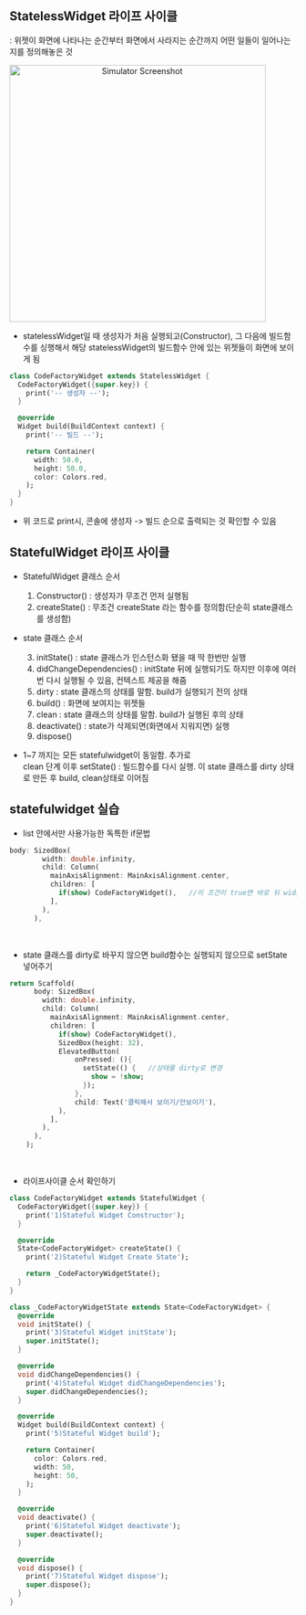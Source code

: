 ## StatelessWidget 라이프 사이클
: 위젯이 화면에 나타나는 순간부터 화면에서 사라지는 순간까지 어떤 일들이 일어나는지를 정의해놓은 것

<img src="https://github.com/user-attachments/assets/9c073dd4-3e63-43e0-866f-b69f77bd8563" width="450" alt="Simulator Screenshot" style="text-align:center;">

- statelessWidget일 때 생성자가 처음 실행되고(Constructor), 그 다음에 빌드함수를 싱행해서 해당 statelessWidget의 빌드함수 안에 있는 위젯들이 화면에 보이게 됨

```dart
class CodeFactoryWidget extends StatelessWidget {
  CodeFactoryWidget({super.key}) {
    print('-- 생성자 --');
  }

  @override
  Widget build(BuildContext context) {
    print('-- 빌드 --');

    return Container(
      width: 50.0,
      height: 50.0,
      color: Colors.red,
    );
  }
}
```
- 위 코드로 print시, 콘솔에 생성자 -> 빌드 순으로 출력되는 것 확인할 수 있음



## StatefulWidget 라이프 사이클
- StatefulWidget 클래스 순서

  1. Constructor() : 생성자가 무조건 먼저 실행됨
  2. createState() : 무조건 createState 라는 함수를 정의함(단순히 state클래스를 생성함)

- state 클래스 순서

  3. initState() : state 클래스가 인스턴스화 됐을 때 딱 한번만 실행
  4. didChangeDependencies() : initState 뒤에 실행되기도 하지만 이후에 여러번 다시 실행될 수 있음, 컨텍스트 제공을 해줌
  5. dirty : state 클래스의 상태를 말함. build가 실행되기 전의 상태
  6. build() : 화면에 보여지는 위젯들
  7. clean : state 클래스의 상태를 말함. build가 실행된 후의 상태
  8. deactivate() : state가 삭제되면(화면에서 지워지면) 실행
  9. dispose()

- 1~7 까지는 모든 statefulwidget이 동일함. 추가로
  <br>
  clean 단계 이후 setState() : 빌드함수를 다시 실행. 이 state 클래스를 dirty 상태로 만든 후 build, clean상태로 이어짐


## statefulwidget 실습
- list 안에서만 사용가능한 독특한 if문법
```dart
body: SizedBox(
        width: double.infinity,
        child: Column(
          mainAxisAlignment: MainAxisAlignment.center,
          children: [
            if(show) CodeFactoryWidget(),   //이 조건이 true면 바로 뒤 widget이 보이고, false면 안보임(바로 다음에 오는 위젯 1개만 해당)
          ],
        ),
      ),
```
<br>

- state 클래스를 dirty로 바꾸지 않으면 build함수는 실행되지 않으므로 setState 넣어주기
```dart
return Scaffold(
      body: SizedBox(
        width: double.infinity,
        child: Column(
          mainAxisAlignment: MainAxisAlignment.center,
          children: [
            if(show) CodeFactoryWidget(),
            SizedBox(height: 32),
            ElevatedButton(
                onPressed: (){
                  setState(() {   //상태를 dirty로 변경
                    show = !show;
                  });
                },
                child: Text('클릭해서 보이기/안보이기'),
            ),
          ],
        ),
      ),
    );
```
<br>

- 라이프사이클 순서 확인하기
```dart
class CodeFactoryWidget extends StatefulWidget {
  CodeFactoryWidget({super.key}) {
    print('1)Stateful Widget Constructor');
  }

  @override
  State<CodeFactoryWidget> createState() {
    print('2)Stateful Widget Create State');

    return _CodeFactoryWidgetState();
  }
}

class _CodeFactoryWidgetState extends State<CodeFactoryWidget> {
  @override
  void initState() {
    print('3)Stateful Widget initState');
    super.initState();
  }

  @override
  void didChangeDependencies() {
    print('4)Stateful Widget didChangeDependencies');
    super.didChangeDependencies();
  }

  @override
  Widget build(BuildContext context) {
    print('5)Stateful Widget build');

    return Container(
      color: Colors.red,
      width: 50,
      height: 50,
    );
  }

  @override
  void deactivate() {
    print('6)Stateful Widget deactivate');
    super.deactivate();
  }

  @override
  void dispose() {
    print('7)Stateful Widget dispose');
    super.dispose();
  }
}
```